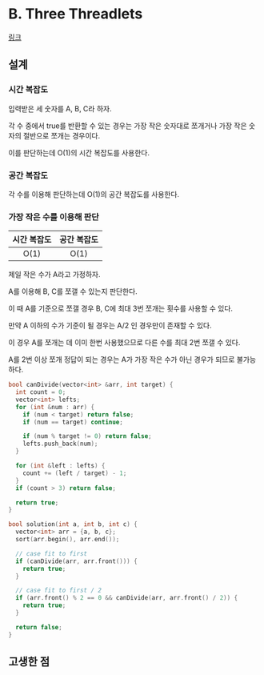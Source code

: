# B. Three Threadlets

[링크](https://codeforces.com/contest/1881/problem/B)

## 설계

### 시간 복잡도

입력받은 세 숫자를 A, B, C라 하자.

각 수 중에서 true를 반환할 수 있는 경우는 가장 작은 숫자대로 쪼개거나 가장 작은 숫자의 절반으로 쪼개는 경우이다.

이를 판단하는데 O(1)의 시간 복잡도를 사용한다.

### 공간 복잡도

각 수를 이용해 판단하는데 O(1)의 공간 복잡도를 사용한다.

### 가장 작은 수를 이용해 판단

| 시간 복잡도 | 공간 복잡도 |
| :---------: | :---------: |
|    O(1)     |    O(1)     |

제일 작은 수가 A라고 가정하자.

A를 이용해 B, C를 쪼갤 수 있는지 판단한다.

이 때 A를 기준으로 쪼갤 경우 B, C에 최대 3번 쪼개는 횟수를 사용할 수 있다.

만약 A 이하의 수가 기준이 될 경우는 A/2 인 경우만이 존재할 수 있다.

이 경우 A를 쪼개는 데 이미 한번 사용했으므로 다른 수를 최대 2번 쪼갤 수 있다.

A를 2번 이상 쪼개 정답이 되는 경우는 A가 가장 작은 수가 아닌 경우가 되므로 불가능하다.

```cpp
bool canDivide(vector<int> &arr, int target) {
  int count = 0;
  vector<int> lefts;
  for (int &num : arr) {
    if (num < target) return false;
    if (num == target) continue;

    if (num % target != 0) return false;
    lefts.push_back(num);
  }

  for (int &left : lefts) {
    count += (left / target) - 1;
  }
  if (count > 3) return false;

  return true;
}

bool solution(int a, int b, int c) {
  vector<int> arr = {a, b, c};
  sort(arr.begin(), arr.end());

  // case fit to first
  if (canDivide(arr, arr.front())) {
    return true;
  }

  // case fit to first / 2
  if (arr.front() % 2 == 0 && canDivide(arr, arr.front() / 2)) {
    return true;
  }

  return false;
}
```

## 고생한 점
